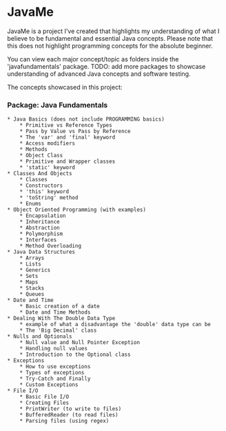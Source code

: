 # JavaMe
JavaMe is a project I've created that highlights my understanding of what I believe to be fundamental and essential Java concepts. Please note that this does not highlight programming concepts for the absolute beginner. 

You can view each major concept/topic as folders inside the 'javafundamentals' package. 
    TODO: add more packages to showcase understanding of advanced Java concepts and software testing. 

The concepts showcased in this project: 

### Package: Java Fundamentals
    * Java Basics (does not include PROGRAMMING basics)
        * Primitive vs Reference Types 
        * Pass by Value vs Pass by Reference 
        * The 'var' and 'final' keyword 
        * Access modifiers 
        * Methods 
        * Object Class 
        * Primitive and Wrapper classes 
        * 'static' keyword 
    * Classes And Objects 
        * Classes 
        * Constructors 
        * 'this' keyword 
        * 'toString' method 
        * Enums
    * Object Oriented Programming (with examples)
        * Encapsulation 
        * Inheritance
        * Abstraction 
        * Polymorphism 
        * Interfaces 
        * Method Overloading 
    * Java Data Structures 
        * Arrays 
        * Lists
        * Generics
        * Sets 
        * Maps 
        * Stacks
        * Queues 
    * Date and Time 
        * Basic creation of a date 
        * Date and Time Methods 
    * Dealing With The Double Data Type
        * example of what a disadvantage the 'double' data type can be 
        * The 'Big Decimal' class 
    * Nulls and Optionals 
        * Null value and Null Pointer Exception 
        * Handling null values 
        * Introduction to the Optional class 
    * Exceptions 
        * How to use exceptions
        * Types of exceptions 
        * Try-Catch and Finally 
        * Custom Exceptions 
    * File I/O 
        * Basic File I/O 
        * Creating Files 
        * PrintWriter (to write to files)
        * BufferedReader (to read files)
        * Parsing files (using regex)